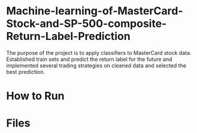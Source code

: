 # Machine-learning-of-MasterCard-Stock-and-SP-500-composite-Return-Label-Prediction
The purpose of the project is to apply classifiers to MasterCard stock data. Established train sets and predict the return label for the future and implemented several trading strategies on cleaned data and selected the best prediction.

# How to Run


# Files

